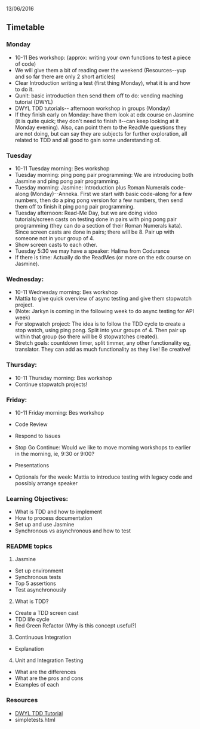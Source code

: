13/06/2016
## Timetable

### Monday

* 10-11 Bes workshop: (approx: writing your own functions to test a piece of code) 
* We will give them a bit of reading over the weekend (Resources--yup and so far there are only 2 short articles) 
* Clear Introduction writing a test (first thing Monday), what it is and how to do it.
* Qunit: basic introduction then send them off to do: vending maching tutorial (DWYL)
* DWYL TDD tutorials-- afternoon workshop in groups (Monday)
* If they finish early on Monday: have them look at edx course on Jasmine (it is quite quick; they don't need to finish it--can keep looking at it Monday evening).  Also, can point them to the ReadMe questions they are not doing, but can say they are subjects for further exploration, all related to TDD and all good to gain some understanding of.

### Tuesday

* 10-11 Tuesday morning: Bes workshop
* Tuesday morning: ping pong pair programming: We are introducing both Jasmine and ping pong pair programming.
* Tuesday morning: Jasmine: Introduction plus Roman Numerals code-along (Monday)--Anneka.  First we start with basic code-along for a few numbers, then do a ping pong version for a few numbers, then send them off to finish it ping pong pair programming.
* Tuesday afternoon: Read-Me Day, but we are doing video tutorials/screen casts on testing done in pairs with ping pong pair programming (they can do a section of their Roman Numerals kata).  Since screen casts are done in pairs; there will be 8.  Pair up with someone not in your group of 4.
* Show screen casts to each other.
* Tuesday 5:30 we may have a speaker: Halima from Codurance
* If there is time: Actually do the ReadMes (or more on the edx course on Jasmine).

### Wednesday:

* 10-11 Wednesday morning: Bes workshop
* Mattia to give quick overview of async testing and give them stopwatch project.
* (Note: Jarkyn is coming in the following week to do async testing for API week)
* For stopwatch project: The idea is to follow the TDD cycle to create a stop watch, using ping pong. Split into your groups of 4. Then pair up within that group (so there will be 8 stopwatches created).
* Stretch goals: countdown timer, split timmer, any other functionality eg, translator. They can add as much functionality as they like! Be creative!

### Thursday:
* 10-11 Thursday morning: Bes workshop
* Continue stopwatch projects!

### Friday:
* 10-11 Friday morning: Bes workshop
* Code Review
* Respond to Issues
* Stop Go Continue: Would we like to move morning workshops to earlier in the morning, ie, 9:30 or 9:00?
* Presentations


* Optionals for the week: Mattia to introduce testing with legacy code and possibly arrange speaker 


### Learning Objectives:
* What is TDD and how to implement
* How to process documentation
* Set up and use Jasmine
* Synchronous vs asynchronous and how to test


### README topics
1. Jasmine
  * Set up environment
  * Synchronous tests
  * Top 5 assertions
  * Test asynchronously
2. What is TDD?
  * Create a TDD screen cast
  * TDD life cycle
  * Red Green Refactor (Why is this concept useful?)
3. Continuous Integration 
  * Explanation 
4. Unit and Integration Testing
  * What are the differences
  * What are the pros and cons
  * Examples of each


### Resources
* [DWYL TDD Tutorial](https://github.com/dwyl/learn-tdd)
* simpletests.html
